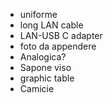 ---
---
- uniforme
- long LAN cable
- LAN-USB C adapter
- foto da appendere
- Analogica?
- Sapone viso
- graphic table
- Camicie